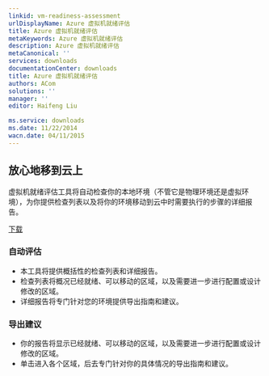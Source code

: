 ```yaml
---
linkid: vm-readiness-assessment
urlDisplayName: Azure 虚拟机就绪评估
title: Azure 虚拟机就绪评估
metaKeywords: Azure 虚拟机就绪评估
description: Azure 虚拟机就绪评估
metaCanonical: ''
services: downloads
documentationCenter: downloads
title: Azure 虚拟机就绪评估
authors: ACom
solutions: ''
manager: ''
editor: Haifeng Liu

ms.service: downloads
ms.date: 11/22/2014
wacn.date: 04/11/2015
---
```


<div>
  <H2>放心地移到云上</H2>
  <p>虚拟机就绪评估工具将自动检查你的本地环境（不管它是物理环境还是虚拟环境），为你提供检查列表以及将你的环境移动到云中时需要执行的步骤的详细报告。</p>
  <p><A href="http://go.microsoft.com/fwlink/?linkid=391029&clcid=0x804">下载</A></p>
</div>
<div>
  <h3>自动评估</h3>
  <UL>
    <LI>本工具将提供概括性的检查列表和详细报告。</LI>
    <LI>检查列表将概况已经就绪、可以移动的区域，以及需要进一步进行配置或设计修改的区域。</LI>
    <LI>详细报告将专门针对您的环境提供导出指南和建议。</LI>
  </UL>
  <h3>导出建议</h3>
  <UL>
    <LI>你的报告将显示已经就绪、可以移动的区域，以及需要进一步进行配置或设计修改的区域。</LI>
    <LI>单击进入各个区域，后去专门针对你的具体情况的导出指南和建议。</LI>
  </UL>
</div>